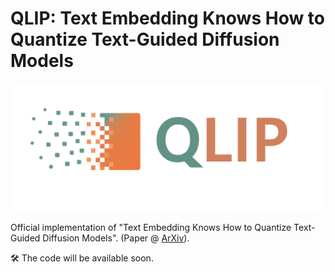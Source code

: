 # QLIP: Text Embedding Knows How to Quantize Text-Guided Diffusion Models

![qlip_logo](qlip_logo.png)

Official implementation of "Text Embedding Knows How to Quantize Text-Guided Diffusion Models".
(Paper @ [ArXiv](https://arxiv.org/abs/2507.10340)).

🛠️ The code will be available soon.
